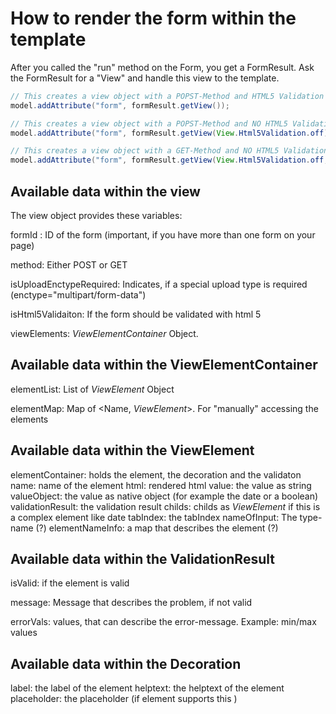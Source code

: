 # How to render the form within the template

After you called the "run" method on the Form, you get a FormResult. 
Ask the FormResult for a "View" and handle this view to the template.



```Java
// This creates a view object with a POPST-Method and HTML5 Validation 
model.addAttribute("form", formResult.getView());    

// This creates a view object with a POPST-Method and NO HTML5 Validation 
model.addAttribute("form", formResult.getView(View.Html5Validation.off));    

// This creates a view object with a GET-Method and NO HTML5 Validation 
model.addAttribute("form", formResult.getView(View.Html5Validation.off, View.Method.GET));    

```



## Available data within the view

The view object provides these variables:

formId : ID of the form (important, if you have more than one form on your page)

method: Either POST or GET

isUploadEnctypeRequired: Indicates, if a special upload type is required (enctype="multipart/form-data")

isHtml5Validaiton: If the form should be validated with html 5

viewElements:  *ViewElementContainer* Object. 




## Available data within the ViewElementContainer


elementList: List of *ViewElement* Object

elementMap: Map of <Name, *ViewElement*>. For "manually" accessing the elements


## Available data within the ViewElement

elementContainer: holds the element, the decoration and the validaton
name: name of the element
html: rendered html
value: the value as string
valueObject: the value as native object (for example the date or a boolean)
validationResult: the validation result
childs: childs as *ViewElement* if this is a complex element like date
tabIndex: the tabIndex
nameOfInput: The type-name (?)
elementNameInfo: a map that describes the element (?)


## Available data within the ValidationResult

isValid: if the element is valid

message: Message that describes the problem, if not valid

errorVals: values, that can describe the error-message. Example: min/max values

## Available data within the Decoration

label: the label of the element
helptext: the helptext of the element
placeholder: the placeholder (if element supports this )


